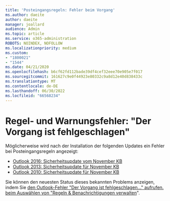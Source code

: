 ```yaml
---
title: 'Posteingangsregeln: Fehler beim Vorgang'
ms.author: daeite
author: daeite
manager: joallard
audience: Admin
ms.topic: article
ms.service: o365-administration
ROBOTS: NOINDEX, NOFOLLOW
ms.localizationpriority: medium
ms.custom:
- "1800021"
- "1544"
ms.date: 04/21/2020
ms.openlocfilehash: b6cf62fd112bade39df4cef32eee70e905e7f017
ms.sourcegitcommit: 161627c9e0f44923e80332c9a8d12e40d838433c
ms.translationtype: MT
ms.contentlocale: de-DE
ms.lasthandoff: 06/30/2022
ms.locfileid: "66568234"
---
```

# <a name="rules-and-alerts-error-the-operation-failed"></a>Regel- und Warnungsfehler: "Der Vorgang ist fehlgeschlagen"

Möglicherweise wird nach der Installation der folgenden Updates ein Fehler bei Posteingangsregeln angezeigt:

- [Outlook 2016: Sicherheitsupdate vom November KB](https://support.microsoft.com/help/4461506)
- [Outlook 2013: Sicherheitsupdate für November KB](https://support.microsoft.com/help/4461486)
- [Outlook 2010: Sicherheitsupdate für November KB](https://support.microsoft.com/help/4461585)

Sie können den neuesten Status dieses bekannten Problems anzeigen, indem Sie [den Outlook-Fehler "Der Vorgang ist fehlgeschlagen..." aufrufen. beim Auswählen von "Regeln & Benachrichtigungen verwalten](https://support.microsoft.com/topic/outlook-error-the-operation-failed-when-selecting-manage-rules-alerts-64b6ff77-98c2-4564-9cbf-25bd8e17fb8b)".